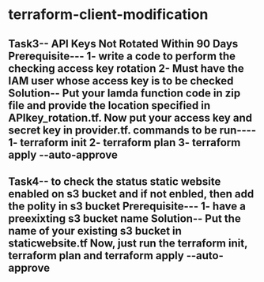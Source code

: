 # terraform-client-modification
Task3-- API Keys Not Rotated Within 90 Days
Prerequisite--- 
1- write  a code to perform the checking access key rotation
2- Must have the IAM user whose access key is to be checked
Solution-- Put your lamda function code in zip file and provide the location specified in APIkey_rotation.tf. Now put your access key and secret key in provider.tf.
commands to be run---- 1- terraform init
                       2- terraform plan
                       3- terraform apply --auto-approve
--------------------------------------------
Task4-- to check the status static website enabled on s3 bucket and if not enbled, then  add the polity in s3 bucket
Prerequisite---
1- have a preexixting s3 bucket name
Solution-- Put the name of your existing s3 bucket in staticwebsite.tf
Now, just run the terraform init, terraform plan and terraform apply --auto-approve
---------------------------------------------------------------------------------------
